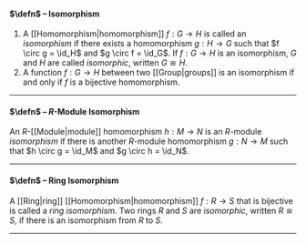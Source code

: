 #### $\defn$ – Isomorphism
1. A [[Homomorphism|homomorphism]] $f: G \to H$ is called an *isomorphism* if there exists a homomorphism $g: H \to G$ such that $f \circ g = \id_H$ and $g \circ f = \id_G$. If $f:G\to H$ is an isomorphism, $G$ and $H$ are called *isomorphic*, written $G\cong H$.
2. A function $f:G\to H$ between two [[Group|groups]] is an isomorphism if and only if $f$ is a bijective homomorphism.
***
#### $\defn$ – $R$-Module Isomorphism
An $R$-[[Module|module]] homomorphism $h: M \to N$ is an $R$-module *isomorphism* if there is another $R$-module homomorphism $g: N \to M$ such that $h \circ g = \id_M$ and $g \circ h = \id_N$.
***
#### $\defn$ – Ring Isomorphism
A [[Ring|ring]] [[Homomorphism|homomorphism]] $f: R \to S$ that is bijective is called a *ring isomorphism*. 
Two rings $R$ and $S$ are *isomorphic*, written $R \cong S$, if there is an isomorphism from $R$ to $S$.
***